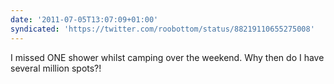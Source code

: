 ```yaml
---
date: '2011-07-05T13:07:09+01:00'
syndicated: 'https://twitter.com/roobottom/status/88219110655275008'
---
```

I missed ONE shower whilst camping over the weekend. Why then do I have several million spots?!
